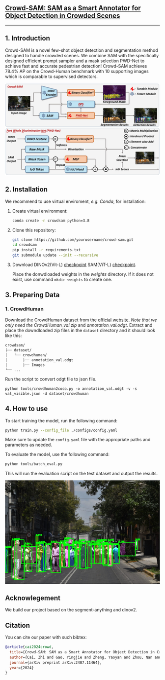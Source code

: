 
## [Crowd-SAM: SAM as a Smart Annotator for Object Detection in Crowded Scenes](https://arxiv.org/abs/2407.11464)
------------

## 1. Introduction
Crowd-SAM is a novel few-shot object detection and segmentation method designed to handle crowded scenes. We combine SAM with the specifically designed efficient prompt  sampler and a mask selection PWD-Net to achieve fast and accurate pedestrian detection! Crowd-SAM achieves 78.4\% AP on the Crowd-Human benchmark with 10 supporting images which is comparable to supervised detectors. 

![PDF Page](figures/fig1.jpg)
## 2. Installation
We recommend to use virtual enviroment, *e.g. Conda*,  for installation:
1. Create virtual environment:
   ```bash
   conda create -n crowdsam python=3.8
   ```

2. Clone this repository:
   ```bash
   git clone https://github.com/yourusername/crowd-sam.git
   cd crowdsam
   pip install -r requirements.txt
   git submodule update --init --recursive
   ```
3. Download 
    DINOv2(Vit-L) [checkpoint](https://dl.fbaipublicfiles.com/dinov2/dinov2_vitl14/dinov2_vitl14_pretrain.pth)
    SAM(ViT-L) [checkpoint](https://dl.fbaipublicfiles.com/segment_anything/sam_vit_l_0b3195.pth).
     
    Place the donwdloaded weights in the  *weights* directory. If it does not exist, use command ``` mkdir weights ``` to create one.
   
## 3. Preparing Data
### 1. CrowdHuman

Download the CrowdHuman dataset from the [official website](https://www.crowdhuman.org/download.html). *Note that we only need the CrowdHuman_val.zip* and *annotation_val.odgt*. 
Extract and place the downdloaded zip files in the `dataset` directory and it should look like this:

```
crowdsam/
├── dataset/
│   └── crowdhuman/
│       ├── annotation_val.odgt
│       ├── Images
└── ...
```

Run the script to convert odgt file to json file.
```
python tools/crowdhuman2coco.py -o annotation_val.odgt -v -s val_visible.json -d dataset/crowdhuman
```
## 4. How to use

To start training the model, run the following command:
```bash
python train.py --config_file ./configs/config.yaml
```
Make sure to update the `config.yaml` file with the appropriate paths and parameters as needed.

To evaluate the model, use the following command:
```bash
python tools/batch_eval.py
```
This will run the evaluation script on the test dataset and output the results.

![demo1](figures/demo_2.jpg)
## Acknowlegement
We build our project based on the segment-anything and dinov2.

## Citation

You can cite our paper with such bibtex:
```bibtex
@article{cai2024crowd,
  title={Crowd-SAM: SAM as a Smart Annotator for Object Detection in Crowded Scenes},
  author={Cai, Zhi and Gao, Yingjie and Zheng, Yaoyan and Zhou, Nan and Huang, Di},
  journal={arXiv preprint arXiv:2407.11464},
  year={2024}
}
```
